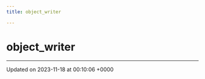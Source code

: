 ```yaml
---
title: object_writer

---
```


# object_writer





-------------------------------

Updated on 2023-11-18 at 00:10:06 +0000